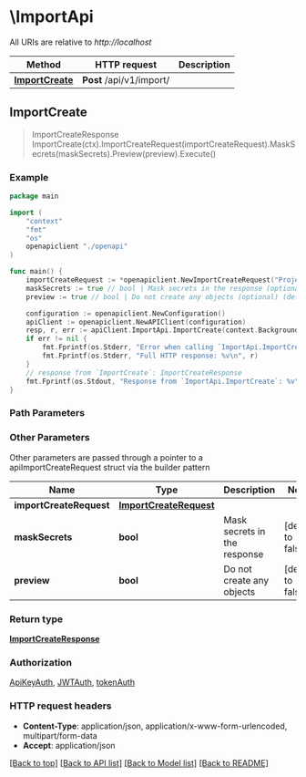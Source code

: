 # \ImportApi

All URIs are relative to *http://localhost*

Method | HTTP request | Description
------------- | ------------- | -------------
[**ImportCreate**](ImportApi.md#ImportCreate) | **Post** /api/v1/import/ | 



## ImportCreate

> ImportCreateResponse ImportCreate(ctx).ImportCreateRequest(importCreateRequest).MaskSecrets(maskSecrets).Preview(preview).Execute()





### Example

```go
package main

import (
    "context"
    "fmt"
    "os"
    openapiclient "./openapi"
)

func main() {
    importCreateRequest := *openapiclient.NewImportCreateRequest("Project_example", "Body_example", []string{"Secrets_example"}, []string{"Ignore_example"}) // ImportCreateRequest | 
    maskSecrets := true // bool | Mask secrets in the response (optional) (default to false)
    preview := true // bool | Do not create any objects (optional) (default to false)

    configuration := openapiclient.NewConfiguration()
    apiClient := openapiclient.NewAPIClient(configuration)
    resp, r, err := apiClient.ImportApi.ImportCreate(context.Background()).ImportCreateRequest(importCreateRequest).MaskSecrets(maskSecrets).Preview(preview).Execute()
    if err != nil {
        fmt.Fprintf(os.Stderr, "Error when calling `ImportApi.ImportCreate``: %v\n", err)
        fmt.Fprintf(os.Stderr, "Full HTTP response: %v\n", r)
    }
    // response from `ImportCreate`: ImportCreateResponse
    fmt.Fprintf(os.Stdout, "Response from `ImportApi.ImportCreate`: %v\n", resp)
}
```

### Path Parameters



### Other Parameters

Other parameters are passed through a pointer to a apiImportCreateRequest struct via the builder pattern


Name | Type | Description  | Notes
------------- | ------------- | ------------- | -------------
 **importCreateRequest** | [**ImportCreateRequest**](ImportCreateRequest.md) |  | 
 **maskSecrets** | **bool** | Mask secrets in the response | [default to false]
 **preview** | **bool** | Do not create any objects | [default to false]

### Return type

[**ImportCreateResponse**](ImportCreateResponse.md)

### Authorization

[ApiKeyAuth](../README.md#ApiKeyAuth), [JWTAuth](../README.md#JWTAuth), [tokenAuth](../README.md#tokenAuth)

### HTTP request headers

- **Content-Type**: application/json, application/x-www-form-urlencoded, multipart/form-data
- **Accept**: application/json

[[Back to top]](#) [[Back to API list]](../README.md#documentation-for-api-endpoints)
[[Back to Model list]](../README.md#documentation-for-models)
[[Back to README]](../README.md)

